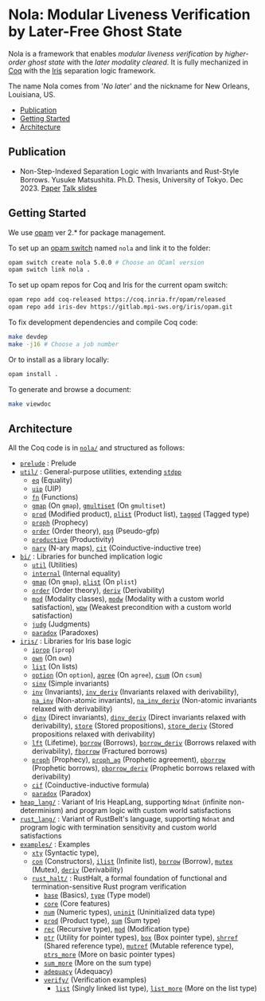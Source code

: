 # Nola: Modular Liveness Verification by Later-Free Ghost State

Nola is a framework that enables _modular liveness verification_ by
_higher-order ghost state_ with the _later modality cleared_.
It is fully mechanized in [Coq](https://coq.inria.fr/) with the
[Iris](https://iris-project.org/) separation logic framework.

The name Nola comes from '_No_ *la*ter' and the nickname for New Orleans,
Louisiana, US.

- [Publication](#publication)
- [Getting Started](#getting-started)
- [Architecture](#architecture)

## Publication

- Non-Step-Indexed Separation Logic with Invariants and Rust-Style Borrows.
  Yusuke Matsushita. Ph.D. Thesis, University of Tokyo. Dec 2023.
  [Paper](https://shiatsumat.github.io/papers/phd-thesis.pdf)
  [Talk slides](https://shiatsumat.github.io/talks/phd-thesis-talk.pdf)

## Getting Started

We use [opam](https://opam.ocaml.org/) ver 2.* for package management.

To set up an [opam switch](https://opam.ocaml.org/doc/man/opam-switch.html)
named `nola` and link it to the folder:
```bash
opam switch create nola 5.0.0 # Choose an OCaml version
opam switch link nola .
```

To set up opam repos for Coq and Iris for the current opam switch:
```bash
opam repo add coq-released https://coq.inria.fr/opam/released
opam repo add iris-dev https://gitlab.mpi-sws.org/iris/opam.git
```

To fix development dependencies and compile Coq code:
```bash
make devdep
make -j16 # Choose a job number
```

Or to install as a library locally:
```bash
opam install .
```

To generate and browse a document:
```bash
make viewdoc
```

## Architecture

All the Coq code is in [`nola/`](nola/) and structured as follows:
- [`prelude`](nola/prelude.v) : Prelude
- [`util/`](nola/util/) : General-purpose utilities, extending
  [`stdpp`](https://gitlab.mpi-sws.org/iris/stdpp)
  + [`eq`](nola/util/eq.v) (Equality)
  + [`uip`](nola/util/uip.v) (UIP)
  + [`fn`](nola/util/fn.v) (Functions)
  + [`gmap`](nola/util/gmap.v) (On `gmap`),
    [`gmultiset`](nola/util/gmultiset.v) (On `gmultiset`)
  + [`prod`](nola/util/prod.v) (Modified product),
    [`plist`](nola/util/plist.v) (Product list),
    [`tagged`](nola/util/tagged.v) (Tagged type)
  + [`proph`](nola/util/proph.v) (Prophecy)
  + [`order`](nola/util/order.v) (Order theory),
    [`psg`](nola/util/psg.v) (Pseudo-gfp)
  + [`productive`](nola/util/productive.v) (Productivity)
  + [`nary`](nola/util/nary.v) (N-ary maps),
    [`cit`](nola/util/cit.v) (Coinductive-inductive tree)
- [`bi/`](nola/bi/) : Libraries for bunched implication logic
  + [`util`](nola/bi/util.v) (Utilities)
  + [`internal`](nola/bi/internal.v) (Internal equality)
  + [`gmap`](nola/bi/gmap.v) (On `gmap`),
    [`plist`](nola/bi/plist.v) (On `plist`)
  + [`order`](nola/bi/order.v) (Order theory),
    [`deriv`](nola/bi/deriv.v) (Derivability)
  + [`mod`](nola/bi/mod.v) (Modality classes),
    [`modw`](nola/bi/modw.v) (Modality with a custom world satisfaction),
    [`wpw`](nola/bi/wpw.v) (Weakest precondition with a custom world
      satisfaction)
  + [`judg`](nola/bi/judg.v) (Judgments)
  + [`paradox`](nola/bi/paradox.v) (Paradoxes)
- [`iris/`](nola/iris/) : Libraries for Iris base logic
  + [`iprop`](nola/iris/iprop.v) (`iprop`)
  + [`own`](nola/iris/own.v) (On `own`)
  + [`list`](nol/iris/list.v) (On lists)
  + [`option`](nola/iris/option.v) (On `option`),
    [`agree`](nola/iris/agree.v) (On `agree`),
    [`csum`](nola/iris/csum.v) (On `csum`)
  + [`sinv`](nola/iris/sinv.v) (Simple invariants)
  + [`inv`](nola/iris/inv.v) (Invariants),
    [`inv_deriv`](nola/iris/inv_deriv.v) (Invariants relaxed with derivability),
    [`na_inv`](nola/iris/na_inv.v) (Non-atomic invariants),
    [`na_inv_deriv`](nola/iris/na_inv_deriv.v) (Non-atomic invariants relaxed
      with derivability)
  + [`dinv`](nola/iris/dinv.v) (Direct invariants),
    [`dinv_deriv`](nola/iris/dinv_deriv.v) (Direct invariants relaxed with
      derivability),
    [`store`](nola/iris/store.v) (Stored propositions),
    [`store_deriv`](nola/iris/store_deriv.v) (Stored propositions relaxed
      with derivability)
  + [`lft`](nola/iris/lft.v) (Lifetime),
    [`borrow`](nola/iris/borrow.v) (Borrows),
    [`borrow_deriv`](nola/iris/borrow_deriv.v) (Borrows relaxed with
      derivability),
    [`fborrow`](nola/iris/fborrow.v) (Fractured borrows)
  + [`proph`](nola/iris/proph.v) (Prophecy),
    [`proph_ag`](nola/iris/proph_ag.v) (Prophetic agreement),
    [`pborrow`](nola/iris/pborrow.v) (Prophetic borrows),
    [`pborrow_deriv`](nola/iris/pborrow_deriv.v) (Prophetic borrows relaxed with
      derivability)
  + [`cif`](nola/iris/cif.v) (Coinductive-inductive formula)
  + [`paradox`](nola/iris/paradox.v) (Paradox)
- [`heap_lang/`](nola/heap_lang/) : Variant of Iris HeapLang, supporting `Ndnat`
    (infinite non-determinism) and program logic with custom world satisfactions
- [`rust_lang/`](nola/lrust/) : Variant of RustBelt's language, supporting
    `Ndnat` and program logic with termination sensitivity and custom world
    satisfactions
- [`examples/`](nola/examples/) : Examples
  + [`xty`](nola/examples/xty.v) (Syntactic type),
  + [`con`](nola/examples/con.v) (Constructors),
    [`ilist`](nola/examples/ilist.v) (Infinite list),
    [`borrow`](nola/examples/borrow.v) (Borrow),
    [`mutex`](nola/examples/mutex.v) (Mutex),
    [`deriv`](nola/examples/deriv.v) (Derivability)
  + [`rust_halt/`](nola/examples/rust_halt/) : RustHalt, a formal foundation of
      functional and termination-sensitive Rust program verification
    * [`base`](nola/examples/rust_halt/base.v) (Basics),
      [`type`](nola/examples/rust_halt/type.v) (Type model)
    * [`core`](nola/examples/rust_halt/core.v) (Core features)
    * [`num`](nola/examples/rust_halt/num.v) (Numeric types),
      [`uninit`](nola/examples/rust_halt/uninit.v) (Uninitialized data type)
    * [`prod`](nola/examples/rust_halt/prod.v) (Product type),
      [`sum`](nola/examples/rust_halt/sum.v) (Sum type)
    * [`rec`](nola/examples/rust_halt/rec.v) (Recursive type),
      [`mod`](nola/examples/rust_halt/mod.v) (Modification type)
    * [`ptr`](nola/examples/rust_halt/ptr.v) (Utility for pointer types),
      [`box`](nola/examples/rust_halt/box.v) (Box pointer type),
      [`shrref`](nola/examples/rust_halt/shrref.v) (Shared reference type),
      [`mutref`](nola/examples/rust_halt/mutref.v) (Mutable reference type),
      [`ptrs_more`](nola/examples/rust_halt/ptrs_more.v) (More on basic pointer
        types)
    * [`sum_more`](nola/examples/rust_halt/sum_more.v) (More on the sum type)
    * [`adequacy`](nola/examples/rust_halt/adequacy.v) (Adequacy)
    * [`verify/`](nola/examples/rust_halt/verify/) (Verification examples)
      - [`list`](nola/examples/rust_halt/verify/list.v) (Singly linked list
          type),
        [`list_more`](nola/examples/rust_halt/verify/list.v) (More on the list
          type)
